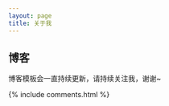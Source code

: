 ```yaml
---
layout: page
title: 关于我 
---
```



<h2> 博客 </h2>  




博客模板会一直持续更新，请持续关注我，谢谢~

{% include comments.html %}

